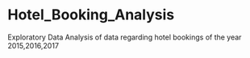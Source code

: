 # Hotel_Booking_Analysis
Exploratory Data Analysis of data regarding hotel bookings of the year 2015,2016,2017
